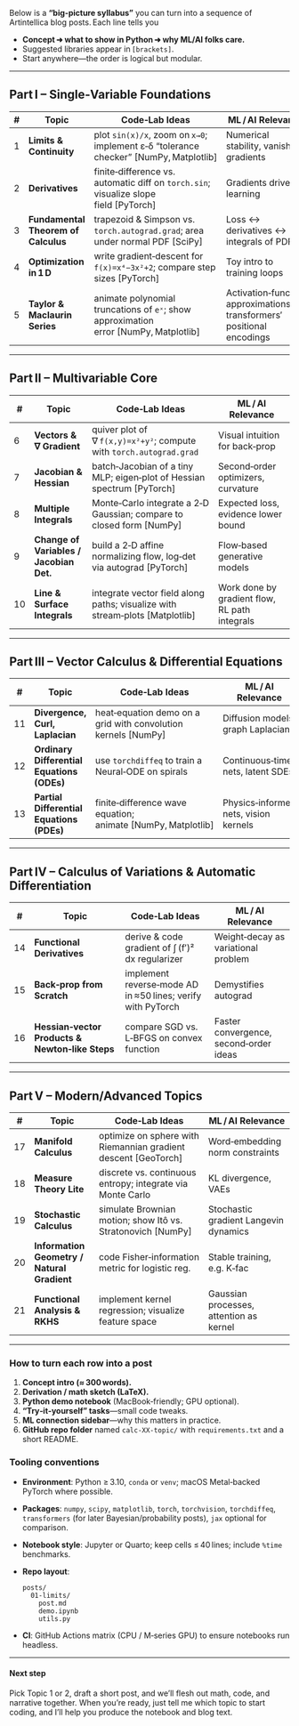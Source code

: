 Below is a **“big‑picture syllabus”** you can turn into a sequence of
Artintellica blog posts. Each line tells you

- **Concept ➜ what to show in Python ➜ why ML/AI folks care.**
- Suggested libraries appear in `[brackets]`.
- Start anywhere—the order is logical but modular.

---

## Part I – Single‑Variable Foundations

| #   | Topic                               | Code‑Lab Ideas                                                                         | ML / AI Relevance                                                      |
| --- | ----------------------------------- | -------------------------------------------------------------------------------------- | ---------------------------------------------------------------------- |
| 1   | **Limits & Continuity**             | plot `sin(x)/x`, zoom on `x→0`; implement ε‑δ “tolerance checker” \[NumPy, Matplotlib] | Numerical stability, vanishing gradients                               |
| 2   | **Derivatives**                     | finite‑difference vs. automatic diff on `torch.sin`; visualize slope field \[PyTorch]  | Gradients drive learning                                               |
| 3   | **Fundamental Theorem of Calculus** | trapezoid & Simpson vs. `torch.autograd.grad`; area under normal PDF \[SciPy]          | Loss ↔ derivatives ↔ integrals of PDFs                                 |
| 4   | **Optimization in 1 D**             | write gradient‑descent for `f(x)=x⁴−3x²+2`; compare step sizes \[PyTorch]              | Toy intro to training loops                                            |
| 5   | **Taylor & Maclaurin Series**       | animate polynomial truncations of `eˣ`; show approximation error \[NumPy, Matplotlib]  | Activation‑function approximations, transformers′ positional encodings |

---

## Part II – Multivariable Core

| #   | Topic                                   | Code‑Lab Ideas                                                                | ML / AI Relevance                             |
| --- | --------------------------------------- | ----------------------------------------------------------------------------- | --------------------------------------------- |
| 6   | **Vectors & ∇ Gradient**                | quiver plot of ∇ `f(x,y)=x²+y²`; compute with `torch.autograd.grad`           | Visual intuition for back‑prop                |
| 7   | **Jacobian & Hessian**                  | batch‑Jacobian of a tiny MLP; eigen‑plot of Hessian spectrum \[PyTorch]       | Second‑order optimizers, curvature            |
| 8   | **Multiple Integrals**                  | Monte‑Carlo integrate a 2‑D Gaussian; compare to closed form \[NumPy]         | Expected loss, evidence lower bound           |
| 9   | **Change of Variables / Jacobian Det.** | build a 2‑D affine normalizing flow, log‑det via autograd \[PyTorch]          | Flow‑based generative models                  |
| 10  | **Line & Surface Integrals**            | integrate vector field along paths; visualize with stream‑plots \[Matplotlib] | Work done by gradient flow, RL path integrals |

---

## Part III – Vector Calculus & Differential Equations

| #   | Topic                                      | Code‑Lab Ideas                                                 | ML / AI Relevance                     |
| --- | ------------------------------------------ | -------------------------------------------------------------- | ------------------------------------- |
| 11  | **Divergence, Curl, Laplacian**            | heat‑equation demo on a grid with convolution kernels \[NumPy] | Diffusion models, graph Laplacians    |
| 12  | **Ordinary Differential Equations (ODEs)** | use `torchdiffeq` to train a Neural‑ODE on spirals             | Continuous‑time nets, latent SDEs     |
| 13  | **Partial Differential Equations (PDEs)**  | finite‑difference wave equation; animate \[NumPy, Matplotlib]  | Physics‑informed nets, vision kernels |

---

## Part IV – Calculus of Variations & Automatic Differentiation

| #   | Topic                                           | Code‑Lab Ideas                                              | ML / AI Relevance                      |
| --- | ----------------------------------------------- | ----------------------------------------------------------- | -------------------------------------- |
| 14  | **Functional Derivatives**                      | derive & code gradient of ∫ (f′)² dx regularizer            | Weight‑decay as variational problem    |
| 15  | **Back‑prop from Scratch**                      | implement reverse‑mode AD in ≈50 lines; verify with PyTorch | Demystifies autograd                   |
| 16  | **Hessian‑vector Products & Newton‑like Steps** | compare SGD vs. L‑BFGS on convex function                   | Faster convergence, second‑order ideas |

---

## Part V – Modern/Advanced Topics

| #   | Topic                                       | Code‑Lab Ideas                                                  | ML / AI Relevance                       |
| --- | ------------------------------------------- | --------------------------------------------------------------- | --------------------------------------- |
| 17  | **Manifold Calculus**                       | optimize on sphere with Riemannian gradient descent \[GeoTorch] | Word‑embedding norm constraints         |
| 18  | **Measure Theory Lite**                     | discrete vs. continuous entropy; integrate via Monte Carlo      | KL divergence, VAEs                     |
| 19  | **Stochastic Calculus**                     | simulate Brownian motion; show Itô vs. Stratonovich \[NumPy]    | Stochastic gradient Langevin dynamics   |
| 20  | **Information Geometry / Natural Gradient** | code Fisher‑information metric for logistic reg.                | Stable training, e.g. K‑fac             |
| 21  | **Functional Analysis & RKHS**              | implement kernel regression; visualize feature space            | Gaussian processes, attention as kernel |

---

### How to turn each row into a post

1. **Concept intro (≈ 300 words).**
2. **Derivation / math sketch (LaTeX).**
3. **Python demo notebook** (MacBook‑friendly; GPU optional).
4. **“Try‑it‑yourself” tasks**—small code tweaks.
5. **ML connection sidebar**—why this matters in practice.
6. **GitHub repo folder** named `calc-XX-topic/` with `requirements.txt` and a
   short README.

### Tooling conventions

- **Environment**: Python ≥ 3.10, `conda` or `venv`; macOS Metal‐backed PyTorch
  where possible.
- **Packages**: `numpy`, `scipy`, `matplotlib`, `torch`, `torchvision`,
  `torchdiffeq`, `transformers` (for later Bayesian/probability posts), `jax`
  optional for comparison.
- **Notebook style**: Jupyter or Quarto; keep cells ≤ 40 lines; include `%time`
  benchmarks.
- **Repo layout**:

  ```
  posts/
    01-limits/
      post.md
      demo.ipynb
      utils.py
  ```

- **CI**: GitHub Actions matrix (CPU / M‑series GPU) to ensure notebooks run
  headless.

---

#### Next step

Pick Topic 1 or 2, draft a short post, and we’ll flesh out math, code, and
narrative together. When you’re ready, just tell me which topic to start coding,
and I’ll help you produce the notebook and blog text.
